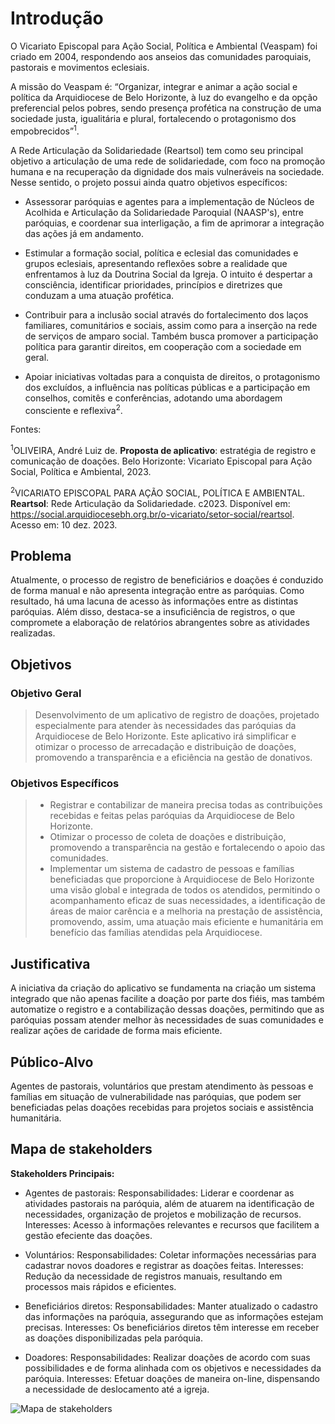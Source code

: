 # Introdução

O Vicariato Episcopal para Ação Social, Política e Ambiental (Veaspam) foi criado em 2004, respondendo aos anseios das comunidades paroquiais, pastorais e movimentos eclesiais.

A missão do Veaspam é: “Organizar, integrar e animar a ação social e política da Arquidiocese de Belo Horizonte, à luz do evangelho e da opção preferencial pelos pobres, sendo presença profética na construção de uma sociedade justa, igualitária e plural, fortalecendo o protagonismo dos empobrecidos”<sup>1</sup>.

A Rede Articulação da Solidariedade (Reartsol) tem como seu principal objetivo a articulação de uma rede de solidariedade, com foco na promoção humana e na recuperação da dignidade dos mais vulneráveis na sociedade. Nesse sentido, o projeto possui ainda quatro objetivos específicos:

- Assessorar paróquias e agentes para a implementação de Núcleos de Acolhida e Articulação da Solidariedade Paroquial (NAASP's), entre paróquias, e coordenar sua interligação, a fim de aprimorar a integração das ações já em andamento.

- Estimular a formação social, política e eclesial das comunidades e grupos eclesiais, apresentando reflexões sobre a realidade que enfrentamos à luz da Doutrina Social da Igreja. O intuito é despertar a consciência, identificar prioridades, princípios e diretrizes que conduzam a uma atuação profética.

- Contribuir para a inclusão social através do fortalecimento dos laços familiares, comunitários e sociais, assim como para a inserção na rede de serviços de amparo social. Também busca promover a participação política para garantir direitos, em cooperação com a sociedade em geral.

- Apoiar iniciativas voltadas para a conquista de direitos, o protagonismo dos excluídos, a influência nas políticas públicas e a participação em conselhos, comitês e conferências, adotando uma abordagem consciente e reflexiva<sup>2</sup>.

Fontes:

<sup>1</sup>OLIVEIRA, André Luiz de. <b>Proposta de aplicativo</b>: estratégia de registro e comunicação de doações. Belo Horizonte: Vicariato Episcopal para Ação Social, Política e Ambiental, 2023.

<sup>2</sup>VICARIATO EPISCOPAL PARA AÇÃO SOCIAL, POLÍTICA E AMBIENTAL. <b>Reartsol</b>: Rede Articulação da Solidariedade. c2023. Disponível em: https://social.arquidiocesebh.org.br/o-vicariato/setor-social/reartsol. Acesso em: 10 dez. 2023.

## Problema

Atualmente, o processo de registro de beneficiários e doações é conduzido de forma manual e não apresenta integração entre as paróquias. Como resultado, há uma lacuna de acesso às informações entre as distintas paróquias. Além disso, destaca-se a insuficiência de registros, o que compromete a elaboração de relatórios abrangentes sobre as atividades realizadas.

## Objetivos

### Objetivo Geral

> Desenvolvimento de um aplicativo de registro de doações, projetado especialmente para atender às necessidades das paróquias da Arquidiocese de Belo Horizonte. Este aplicativo irá simplificar e otimizar o processo de arrecadação e distribuição de doações, promovendo a transparência e a eficiência na gestão de donativos.

### Objetivos Específicos

> * Registrar e contabilizar de maneira precisa todas as contribuições recebidas e feitas pelas paróquias da Arquidiocese de Belo Horizonte.
> * Otimizar o processo de coleta de doações e distribuição, promovendo a transparência na gestão e fortalecendo o apoio das comunidades. 
> * Implementar um sistema de cadastro de pessoas e famílias beneficiadas que proporcione à Arquidiocese de Belo Horizonte uma visão global e integrada de todos os atendidos, permitindo o acompanhamento eficaz de suas necessidades, a identificação de áreas de maior carência e a melhoria na prestação de assistência, promovendo, assim, uma atuação mais eficiente e humanitária em benefício das famílias atendidas pela Arquidiocese.

## Justificativa

 A iniciativa da criação do aplicativo se fundamenta na criação um sistema integrado que não apenas facilite a doação por parte dos fiéis, mas também automatize o registro e a contabilização dessas doações, permitindo que as paróquias possam atender melhor às necessidades de suas comunidades e realizar ações de caridade de forma mais eficiente.

## Público-Alvo

Agentes de pastorais, voluntários que prestam atendimento às pessoas e famílias em situação de vulnerabilidade nas paróquias, que podem ser beneficiadas pelas doações recebidas para projetos sociais e assistência humanitária.

## Mapa de stakeholders

**Stakeholders Principais:**

- Agentes de pastorais:
Responsabilidades: Liderar e coordenar as atividades pastorais na paróquia, além de atuarem na identificação de necessidades, organização de projetos e mobilização de recursos.
Interesses: Acesso à informações relevantes e recursos que facilitem a gestão efeciente das doações.

- Voluntários:
Responsabilidades: Coletar informações necessárias para cadastrar novos doadores e registrar as doações feitas.
Interesses: Redução da necessidade de registros manuais, resultando em processos mais rápidos e eficientes.

- Beneficiários diretos:
Responsabilidades: Manter atualizado o cadastro das informações na paróquia, assegurando que as informações estejam precisas.
Interesses: Os beneficiários diretos têm interesse em receber as doações disponibilizadas pela paróquia.


- Doadores:
Responsabilidades: Realizar doações de acordo com suas possibilidades e de forma alinhada com os objetivos e necessidades da paróquia.
Interesses: Efetuar doações de maneira on-line, dispensando a necessidade de deslocamento até a igreja.

![Mapa de stakeholders](https://github.com/isabelamartinez/app-veaspam/assets/89950149/0ac7cc20-f714-46c0-9005-32002fd03afd)

